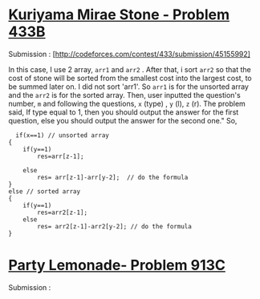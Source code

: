 # [Kuriyama Mirae Stone - Problem 433B](http://codeforces.com/problemset/problem/433/B)

Submission : [http://codeforces.com/contest/433/submission/45155992] 

In this case, I use 2 array, `arr1` and `arr2` . After that, i sort `arr2` so that the cost of stone will be sorted from the smallest cost into the largest cost, to be summed later on. I did not sort 'arr1'. So `arr1` is for the unsorted array and the `arr2` is for the sorted array. Then, user inputted the question's number, `m` and following the questions, `x` (type) , `y` (l), `z` (r). The problem said,  If type equal to 1, then you should output the answer for the first question, else you should output the answer for the second one." So,
  
      if(x==1) // unsorted array
    {
        if(y==1)
            res=arr[z-1];

        else
            res= arr[z-1]-arr[y-2];  // do the formula
    }
    else // sorted array
    {
        if(y==1)
            res=arr2[z-1];
        else
            res= arr2[z-1]-arr2[y-2]; // do the formula
    }


# [Party Lemonade- Problem 913C](http://codeforces.com/problemset/problem/913/C)

Submission : 
